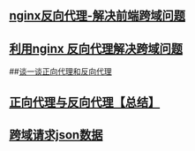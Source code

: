 ## [nginx反向代理-解决前端跨域问题](https://www.cnblogs.com/renjing/p/6394725.html)
## [利用nginx 反向代理解决跨域问题](https://www.cnblogs.com/bninp/p/5694277.html)
##[谈一谈正向代理和反向代理](https://blog.csdn.net/zt15732625878/article/details/78941268https://blog.csdn.net/zt15732625878/article/details/78941268)
## [正向代理与反向代理【总结】](https://www.cnblogs.com/Anker/p/6056540.html)
## [跨域请求json数据](https://www.cnblogs.com/guoyinglichong/p/7082427.html)
